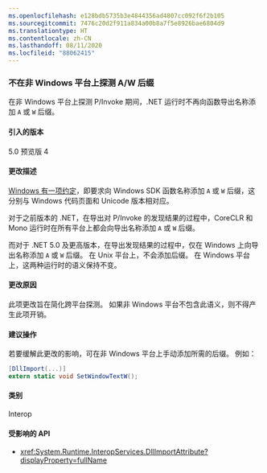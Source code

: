 ```yaml
---
ms.openlocfilehash: e128bdb5735b3e4844356ad4807cc092f6f2b105
ms.sourcegitcommit: 7476c20d2f911a834a00b8a7f5e8926bae6804d9
ms.translationtype: HT
ms.contentlocale: zh-CN
ms.lasthandoff: 08/11/2020
ms.locfileid: "88062415"
---
```

### <a name="no-aw-suffix-probing-on-non-windows-platforms"></a>不在非 Windows 平台上探测 A/W 后缀

在非 Windows 平台上探测 P/Invoke 期间，.NET 运行时不再向函数导出名称添加 `A` 或 `W` 后缀。

#### <a name="version-introduced"></a>引入的版本

5.0 预览版 4

#### <a name="change-description"></a>更改描述

[Windows 有一项约定](/windows/win32/intl/conventions-for-function-prototypes)，即要求向 Windows SDK 函数名称添加 `A` 或 `W` 后缀，这分别与 Windows 代码页面和 Unicode 版本相对应。

对于之前版本的 .NET，在导出对 P/Invoke 的发现结果的过程中，CoreCLR 和 Mono 运行时在所有平台上都会向导出名称添加 `A` 或 `W` 后缀。

而对于 .NET 5.0 及更高版本，在导出发现结果的过程中，仅在 Windows 上向导出名称添加 `A` 或 `W` 后缀。 在 Unix 平台上，不会添加后缀。 在 Windows 平台上，这两种运行时的语义保持不变。

#### <a name="reason-for-change"></a>更改原因

此项更改旨在简化跨平台探测。 如果非 Windows 平台不包含此语义，则不得产生此项开销。

#### <a name="recommended-action"></a>建议操作

若要缓解此更改的影响，可在非 Windows 平台上手动添加所需的后缀。 例如：

```csharp
[DllImport(...)]
extern static void SetWindowTextW();
```

#### <a name="category"></a>类别

Interop

#### <a name="affected-apis"></a>受影响的 API

- <xref:System.Runtime.InteropServices.DllImportAttribute?displayProperty=fullName>

<!--

#### Affected APIs

- `T:System.Runtime.InteropServices.DllImportAttribute`

-->
